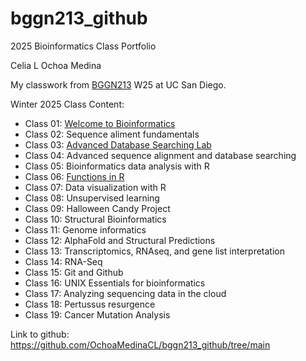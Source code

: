 # bggn213_github

2025 Bioinformatics Class Portfolio 

Celia L Ochoa Medina

My classwork from [BGGN213](https://bioboot.github.io/bggn213_W25/) W25 at UC San Diego.

Winter 2025 Class Content: 
- Class 01: [Welcome to Bioinformatics](https://github.com/OchoaMedinaCL/bggn213_github/blob/main/lab1_CLOM_v2.pdf)
- Class 02: Sequence aliment fundamentals
- Class 03: [Advanced Database Searching Lab](https://github.com/OchoaMedinaCL/bggn213_github/blob/main/lab3_CLOM.pdf)
- Class 04: Advanced sequence alignment and database searching
- Class 05: Bioinformatics data analysis with R
- Class 06: [Functions in R](https://github.com/OchoaMedinaCL/bggn213_github/blob/0e1b44e3902f000583eb8e47d5da3cce6f12d946/class-xx/lab6_class_CLOM_2.qmd)
- Class 07: Data visualization with R
- Class 08: Unsupervised learning
- Class 09: Halloween Candy Project
- Class 10: Structural Bioinformatics
- Class 11: Genome informatics
- Class 12: AlphaFold and Structural Predictions
- Class 13: Transcriptomics, RNAseq, and gene list interpretation
- Class 14: RNA-Seq
- Class 15: Git and Github
- Class 16: UNIX Essentials for bioinformatics
- Class 17: Analyzing sequencing data in the cloud
- Class 18: Pertussus resurgence 
- Class 19: Cancer Mutation Analysis

Link to github: https://github.com/OchoaMedinaCL/bggn213_github/tree/main


